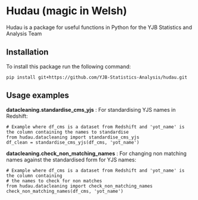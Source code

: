 # Hudau (magic in Welsh)
Hudau is a package for useful functions in Python for the YJB Statistics and Analysis Team

## Installation
To install this package run the following command:

    pip install git+https://github.com/YJB-Statistics-Analysis/hudau.git
    

## Usage examples

**datacleaning.standardise_cms_yjs** : For standardising YJS names in Redshift:

    # Example where df_cms is a dataset from Redshift and 'yot_name' is the column containing the names to standardise
    from hudau.datacleaning import standardise_cms_yjs
    df_clean = standardise_cms_yjs(df_cms, 'yot_name') 
    
**datacleaning.check_non_matching_names** : For changing non matching names against the standardised form for YJS names:

    # Example where df_cms is a dataset from Redshift and 'yot_name' is the column containing 
    # the names to check for non matches
    from hudau.datacleaning import check_non_matching_names
    check_non_matching_names(df_cms, 'yot_name') 
